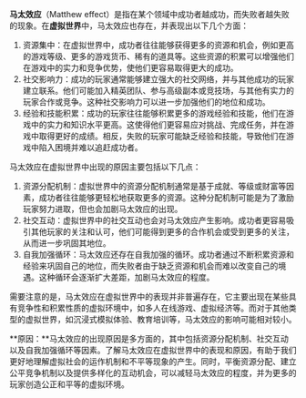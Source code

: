 **马太效应**（Matthew effect）是指在某个领域中成功者越成功，而失败者越失败的现象。在**虚拟世界**中，马太效应也存在，并表现出以下几个方面：

1. 资源集中：在虚拟世界中，成功者往往能够获得更多的资源和机会，例如更高的游戏等级、更多的游戏货币、稀有的道具等。这些资源的积累可以增强他们在游戏中的实力和竞争优势，使他们更容易取得更大的成功。
2. 社交影响力：成功的玩家通常能够建立强大的社交网络，并与其他成功的玩家建立联系。他们可能加入精英团队、参与高级副本或竞技场，与其他有实力的玩家合作或竞争。这种社交影响力可以进一步加强他们的地位和成功。
3. 经验和技能积累：成功的玩家往往能够积累更多的游戏经验和技能，他们在游戏中的实力和知识水平更高。这使得他们更容易应对挑战、完成任务，并在游戏中取得更好的成绩。相反，失败的玩家可能缺乏经验和技能，导致他们在游戏中陷入困境并难以追赶成功者。

马太效应在虚拟世界中出现的原因主要包括以下几点：

1. 资源分配机制：虚拟世界中的资源分配机制通常是基于成就、等级或财富等因素，成功者往往能够更轻松地获取更多的资源。这种分配机制可能是为了激励玩家努力进取，但也会加剧马太效应的出现。
2. 社交互动：虚拟世界中的社交互动也会对马太效应产生影响。成功者更容易吸引其他玩家的关注和认可，他们可能得到更多的合作机会或受到更多的关注，从而进一步巩固其地位。
3. 自我加强循环：马太效应还存在自我加强的循环。成功者通过不断积累资源和经验来巩固自己的地位，而失败者由于缺乏资源和机会而难以改变自己的境遇。这种循环会逐渐扩大差距，加剧马太效应的程度。

需要注意的是，马太效应在虚拟世界中的表现并非普遍存在，它主要出现在某些具有竞争性和积累性质的虚拟环境中，如多人在线游戏、虚拟经济等。而对于其他类型的虚拟世界，如沉浸式模拟体验、教育培训等，马太效应的影响可能相对较小。

**原因：**马太效应的出现原因是多方面的，其中包括资源分配机制、社交互动以及自我加强循环等因素。了解马太效应在虚拟世界中的表现和原因，有助于我们更好地理解虚拟社会的运作机制和不平等现象的产生。同时，平衡资源分配、建立公平竞争机制以及提供多样化的互动机会，可以减轻马太效应的程度，并为更多的玩家创造公正和平等的虚拟环境。